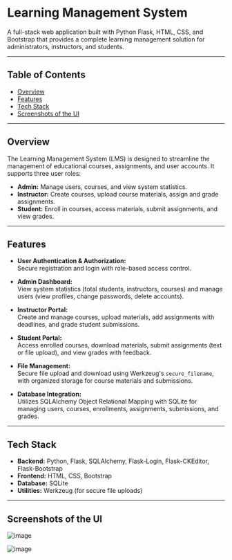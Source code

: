 # Learning Management System

A full-stack web application built with Python Flask, HTML, CSS, and Bootstrap that provides a complete learning management solution for administrators, instructors, and students.

---

## Table of Contents

- [Overview](#overview)
- [Features](#features)
- [Tech Stack](#tech-stack)
- [Screenshots of the UI](#screenshots-of-the-ui)

---

## Overview

The Learning Management System (LMS) is designed to streamline the management of educational courses, assignments, and user accounts. It supports three user roles:

- **Admin:** Manage users, courses, and view system statistics.
- **Instructor:** Create courses, upload course materials, assign and grade assignments.
- **Student:** Enroll in courses, access materials, submit assignments, and view grades.

---

## Features

- **User Authentication & Authorization:**  
  Secure registration and login with role-based access control.

- **Admin Dashboard:**  
  View system statistics (total students, instructors, courses) and manage users (view profiles, change passwords, delete accounts).

- **Instructor Portal:**  
  Create and manage courses, upload materials, add assignments with deadlines, and grade student submissions.

- **Student Portal:**  
  Access enrolled courses, download materials, submit assignments (text or file upload), and view grades with feedback.

- **File Management:**  
  Secure file upload and download using Werkzeug's `secure_filename`, with organized storage for course materials and submissions.

- **Database Integration:**  
  Utilizes SQLAlchemy Object Relational Mapping with SQLite for managing users, courses, enrollments, assignments, submissions, and grades.

---

## Tech Stack

- **Backend:** Python, Flask, SQLAlchemy, Flask-Login, Flask-CKEditor, Flask-Bootstrap
- **Frontend:** HTML, CSS, Bootstrap
- **Database:** SQLite
- **Utilities:** Werkzeug (for secure file uploads)

---

## Screenshots of the UI

![image](https://github.com/user-attachments/assets/d51f455b-7dc5-4778-8bf9-06a78c2f5876)

![image](https://github.com/user-attachments/assets/c3814a9b-c4d9-4ff8-971d-e0a58d2542c3)

